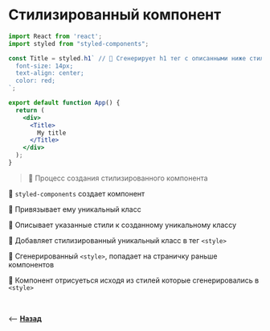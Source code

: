 # Стилизированный компонент

```jsx harmony
import React from 'react';
import styled from "styled-components";

const Title = styled.h1` // 🎯 Сгенерирует h1 тег с описанными ниже стилями
  font-size: 14px;
  text-align: center;
  color: red;
`;

export default function App() {
  return (
    <div>
      <Title>
        My title
      </Title>
    </div>
  );
}
```

> 📗 Процесс создания стилизированного компонента

🎯 `styled-components` создает компонент  

🎯  Привязывает ему уникальный класс  

🎯  Описывает указанные стили к созданному уникальному классу  

🎯  Добавляет стилизированный уникальный класс в тег `<style>`  

🎯  Сгенерированный `<style>`, попадает на страничку раньше компонентов  

🎯  Компонент отрисуеться исходя из стилей которые сгенерировались в `<style>`  

<br>

⟵ **<a href="../../readme.md">Назад</a>**